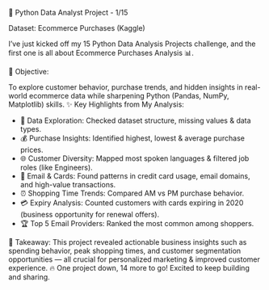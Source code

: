🚀 Python Data Analyst Project - 1/15

Dataset: Ecommerce Purchases (Kaggle)

I’ve just kicked off my 15 Python Data Analysis Projects challenge, and the first one is all about Ecommerce Purchases Analysis 📊.


🔎 Objective:

To explore customer behavior, purchase trends, and hidden insights in real-world ecommerce data while sharpening Python (Pandas, NumPy, Matplotlib) skills.
✨ Key Highlights from My Analysis:
* 📂 Data Exploration: Checked dataset structure, missing values & data types.
* 💰 Purchase Insights: Identified highest, lowest & average purchase prices.
* 🌐 Customer Diversity: Mapped most spoken languages & filtered job roles (like Engineers).
* 📧 Email & Cards: Found patterns in credit card usage, email domains, and high-value transactions.
* ⏰ Shopping Time Trends: Compared AM vs PM purchase behavior.
* 💳 Expiry Analysis: Counted customers with cards expiring in 2020 (business opportunity for renewal offers).
* 🏆 Top 5 Email Providers: Ranked the most common among shoppers.


📌 Takeaway:
This project revealed actionable business insights such as spending behavior, peak shopping times, and customer segmentation opportunities — all crucial for personalized marketing & improved customer experience.
🔥 One project down, 14 more to go! Excited to keep building and sharing.


